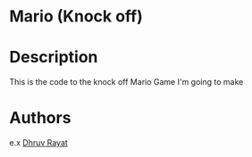# Mario (Knock off)

# Description
This is the code to the knock off Mario Game I'm going to make

# Authors
e.x [Dhruv Rayat](https://twitter.com/RayatDhruv)
